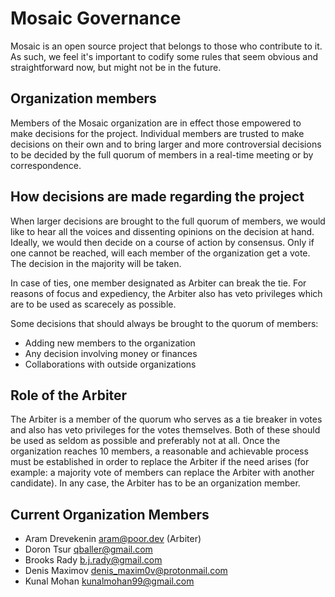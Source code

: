 # Mosaic Governance
Mosaic is an open source project that belongs to those who contribute to it.
As such, we feel it's important to codify some rules that seem obvious and straightforward now, but might not be in the future.

## Organization members
Members of the Mosaic organization are in effect those empowered to make decisions for the project. Individual members are trusted to make decisions on their own and to bring larger and more controversial decisions to be decided by the full quorum of members in a real-time meeting or by correspondence.

## How decisions are made regarding the project
When larger decisions are brought to the full quorum of members, we would like to hear all the voices and dissenting  opinions on the decision at hand. Ideally, we would then decide on a course of action by consensus. Only if one cannot be reached, will each member of the organization get a vote. The decision in the majority will be taken.

In case of ties, one member designated as Arbiter can break the tie. For reasons of focus and expediency, the Arbiter also has veto privileges which are to be used as scarecely as possible.

Some decisions that should always be brought to the quorum of members:
* Adding new members to the organization
* Any decision involving money or finances
* Collaborations with outside organizations

## Role of the Arbiter
The Arbiter is a member of the quorum who serves as a tie breaker in votes and also has veto privileges for the votes themselves. Both of these should be used as seldom as possible and preferably not at all.
Once the organization reaches 10 members, a reasonable and achievable process must be established in order to replace the Arbiter if the need arises (for example: a majority vote of members can replace the Arbiter with another candidate). In any case, the Arbiter has to be an organization member.

## Current Organization Members
* Aram Drevekenin <aram@poor.dev> (Arbiter)
* Doron Tsur <qballer@gmail.com>
* Brooks Rady <b.j.rady@gmail.com>
* Denis Maximov <denis_maxim0v@protonmail.com>
* Kunal Mohan <kunalmohan99@gmail.com>

